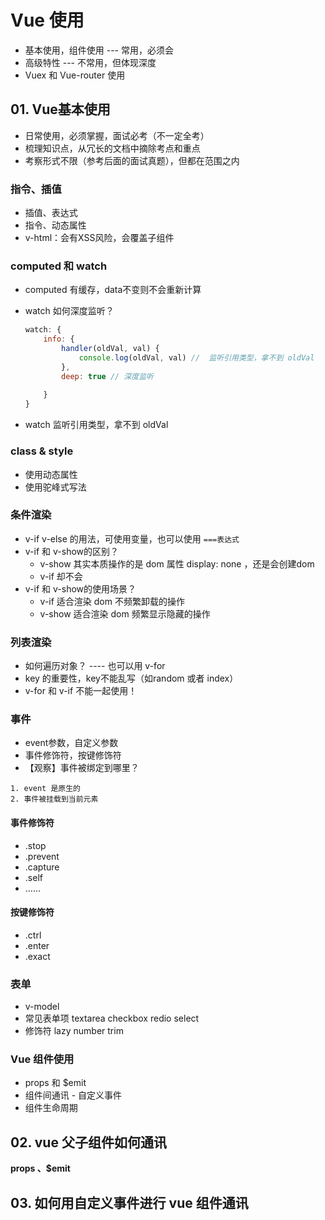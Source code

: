 # Vue 使用

+ 基本使用，组件使用 --- 常用，必须会
+ 高级特性 --- 不常用，但体现深度
+ Vuex 和 Vue-router 使用





## 01. Vue基本使用

+ 日常使用，必须掌握，面试必考（不一定全考）
+ 梳理知识点，从冗长的文档中摘除考点和重点
+ 考察形式不限（参考后面的面试真题），但都在范围之内



### 指令、插值

+ 插值、表达式
+ 指令、动态属性
+ v-html：会有XSS风险，会覆盖子组件



### computed 和 watch

+ computed 有缓存，data不变则不会重新计算

+ watch 如何深度监听？

  ```js
  watch: {
      info: {
          handler(oldVal, val) {
              console.log(oldVal, val) //  监听引用类型，拿不到 oldVal
          },
          deep: true // 深度监听
           
      }
  }
  ```

  

+ watch 监听引用类型，拿不到 oldVal





### class & style

+ 使用动态属性
+ 使用驼峰式写法



### 条件渲染

+ v-if v-else 的用法，可使用变量，也可以使用 `===表达式`
+ v-if 和 v-show的区别？
  + v-show 其实本质操作的是 dom 属性 display: none ，还是会创建dom
  + v-if 却不会
+ v-if 和 v-show的使用场景？
  + v-if 适合渲染 dom 不频繁卸载的操作
  + v-show 适合渲染 dom 频繁显示隐藏的操作



### 列表渲染

+ 如何遍历对象？ ---- 也可以用 v-for
+ key 的重要性，key不能乱写（如random 或者 index）
+ v-for 和 v-if 不能一起使用！





### 事件

+ event参数，自定义参数
+ 事件修饰符，按键修饰符
+ 【观察】事件被绑定到哪里？

```
1. event 是原生的
2. 事件被挂载到当前元素 
```

#### 事件修饰符

+ .stop
+ .prevent
+ .capture
+ .self
+ ……

#### 按键修饰符

+ .ctrl
+ .enter
+ .exact



### 表单

+ v-model
+ 常见表单项 textarea checkbox redio select
+ 修饰符  lazy number trim



### Vue 组件使用

+ props 和 $emit
+ 组件间通讯 - 自定义事件
+ 组件生命周期





## 02. vue 父子组件如何通讯

**props 、$emit**







## 03. 如何用自定义事件进行 vue 组件通讯

​	

